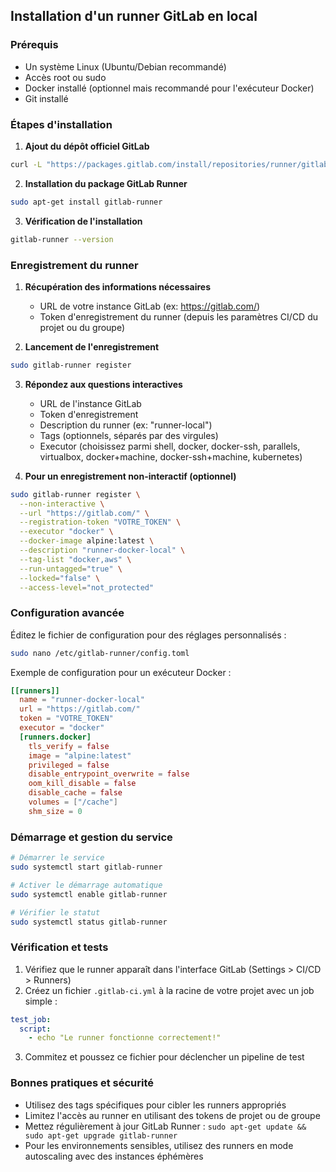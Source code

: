## Installation d'un runner GitLab en local

### Prérequis

- Un système Linux (Ubuntu/Debian recommandé)
- Accès root ou sudo
- Docker installé (optionnel mais recommandé pour l'exécuteur Docker)
- Git installé

### Étapes d'installation

1. **Ajout du dépôt officiel GitLab**

```bash
curl -L "https://packages.gitlab.com/install/repositories/runner/gitlab-runner/script.deb.sh" | sudo bash
```

2. **Installation du package GitLab Runner**

```bash
sudo apt-get install gitlab-runner
```

3. **Vérification de l'installation**

```bash
gitlab-runner --version
```

### Enregistrement du runner

1. **Récupération des informations nécessaires**
   - URL de votre instance GitLab (ex: https://gitlab.com/)
   - Token d'enregistrement du runner (depuis les paramètres CI/CD du projet ou du groupe)

2. **Lancement de l'enregistrement**

```bash
sudo gitlab-runner register
```

3. **Répondez aux questions interactives**
   - URL de l'instance GitLab
   - Token d'enregistrement
   - Description du runner (ex: "runner-local")
   - Tags (optionnels, séparés par des virgules)
   - Executor (choisissez parmi shell, docker, docker-ssh, parallels, virtualbox, docker+machine, docker-ssh+machine, kubernetes)

4. **Pour un enregistrement non-interactif (optionnel)**

```bash
sudo gitlab-runner register \
  --non-interactive \
  --url "https://gitlab.com/" \
  --registration-token "VOTRE_TOKEN" \
  --executor "docker" \
  --docker-image alpine:latest \
  --description "runner-docker-local" \
  --tag-list "docker,aws" \
  --run-untagged="true" \
  --locked="false" \
  --access-level="not_protected"
```

### Configuration avancée

Éditez le fichier de configuration pour des réglages personnalisés :

```bash
sudo nano /etc/gitlab-runner/config.toml
```

Exemple de configuration pour un exécuteur Docker :

```toml
[[runners]]
  name = "runner-docker-local"
  url = "https://gitlab.com/"
  token = "VOTRE_TOKEN"
  executor = "docker"
  [runners.docker]
    tls_verify = false
    image = "alpine:latest"
    privileged = false
    disable_entrypoint_overwrite = false
    oom_kill_disable = false
    disable_cache = false
    volumes = ["/cache"]
    shm_size = 0
```

### Démarrage et gestion du service

```bash
# Démarrer le service
sudo systemctl start gitlab-runner

# Activer le démarrage automatique
sudo systemctl enable gitlab-runner

# Vérifier le statut
sudo systemctl status gitlab-runner
```

### Vérification et tests

1. Vérifiez que le runner apparaît dans l'interface GitLab (Settings > CI/CD > Runners)
2. Créez un fichier `.gitlab-ci.yml` à la racine de votre projet avec un job simple :

```yaml
test_job:
  script:
    - echo "Le runner fonctionne correctement!"
```

3. Commitez et poussez ce fichier pour déclencher un pipeline de test

### Bonnes pratiques et sécurité

- Utilisez des tags spécifiques pour cibler les runners appropriés
- Limitez l'accès au runner en utilisant des tokens de projet ou de groupe
- Mettez régulièrement à jour GitLab Runner : `sudo apt-get update && sudo apt-get upgrade gitlab-runner`
- Pour les environnements sensibles, utilisez des runners en mode autoscaling avec des instances éphémères
